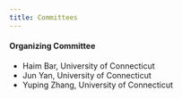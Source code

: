 ```yaml
---
title: Committees
---
```


#### Organizing Committee

* Haim Bar, University of Connecticut
* Jun Yan, University of Connecticut
* Yuping Zhang, University of Connecticut

